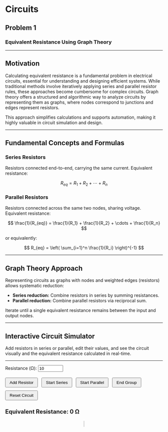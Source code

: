 # Circuits

## Problem 1  
### Equivalent Resistance Using Graph Theory

---

## Motivation

Calculating equivalent resistance is a fundamental problem in electrical circuits, essential for understanding and designing efficient systems. While traditional methods involve iteratively applying series and parallel resistor rules, these approaches become cumbersome for complex circuits. Graph theory offers a structured and algorithmic way to analyze circuits by representing them as graphs, where nodes correspond to junctions and edges represent resistors.

This approach simplifies calculations and supports automation, making it highly valuable in circuit simulation and design.

---

## Fundamental Concepts and Formulas

### Series Resistors

Resistors connected end-to-end, carrying the same current. Equivalent resistance:

$$
R_{eq} = R_1 + R_2 + \cdots + R_n
$$

### Parallel Resistors

Resistors connected across the same two nodes, sharing voltage. Equivalent resistance:

$$
\frac{1}{R_{eq}} = \frac{1}{R_1} + \frac{1}{R_2} + \cdots + \frac{1}{R_n}
$$

or equivalently:

$$
R_{eq} = \left( \sum_{i=1}^n \frac{1}{R_i} \right)^{-1}
$$

---

## Graph Theory Approach

Representing circuits as graphs with nodes and weighted edges (resistors) allows systematic reduction:

- **Series reduction:** Combine resistors in series by summing resistances.
- **Parallel reduction:** Combine parallel resistors via reciprocal sum.

Iterate until a single equivalent resistance remains between the input and output nodes.

---

## Interactive Circuit Simulator

Add resistors in series or parallel, edit their values, and see the circuit visually and the equivalent resistance calculated in real-time.

---

<style>
  input[type="number"] { width: 80px; margin-right: 10px;}
  button { margin: 5px 8px 5px 0; padding: 6px 12px; cursor: pointer; }
  #resistor-list { margin-top: 15px; white-space: pre-wrap; font-family: monospace; }
  #canvas-container { text-align: center; margin-top: 20px; }
  #circuitCanvas { border: 1px solid #ccc; background: #f9f9f9; }
</style>

<div>
  <label>Resistance (Ω): <input type="number" id="resistanceInput" min="0.01" step="0.01" value="10"></label><br>

  <button onclick="addResistor()">Add Resistor</button>
  <button onclick="startSeries()">Start Series</button>
  <button onclick="startParallel()">Start Parallel</button>
  <button onclick="endGroup()">End Group</button>
  <button onclick="resetCircuit()">Reset Circuit</button>
</div>

<div id="resistor-list"></div>
<div class="result" id="result" style="margin-top:20px; font-weight:bold; font-size:1.3em;">Equivalent Resistance: 0 Ω</div>

<div id="canvas-container">
  <canvas id="circuitCanvas" width="680" height="250"></canvas>
</div>

<script>
  // Circuit node tipi:
  // { type: 'series' | 'parallel', children: [node, node, ...] } veya
  // { type: 'resistor', resistance: number }

  let rootCircuit = { type: 'series', children: [] }; // Başlangıçta boş seri
  let stack = [rootCircuit]; // İç içe gruplar için yığın (stack)

  // Ekleme fonksiyonları
  function getResistanceInput() {
    const val = parseFloat(document.getElementById('resistanceInput').value);
    if (isNaN(val) || val <= 0) {
      alert('Please enter a positive resistance value.');
      return null;
    }
    return val;
  }

  // Direnç ekle, en üstteki grup içine
  function addResistor() {
    const val = getResistanceInput();
    if (val === null) return;
    const currentGroup = stack[stack.length - 1];
    currentGroup.children.push({ type: 'resistor', resistance: val });
    updateCircuit();
  }

  // Yeni seri grup başlat
  function startSeries() {
    const newGroup = { type: 'series', children: [] };
    const currentGroup = stack[stack.length - 1];
    currentGroup.children.push(newGroup);
    stack.push(newGroup);
    updateCircuit();
  }

  // Yeni paralel grup başlat
  function startParallel() {
    const newGroup = { type: 'parallel', children: [] };
    const currentGroup = stack[stack.length - 1];
    currentGroup.children.push(newGroup);
    stack.push(newGroup);
    updateCircuit();
  }

  // Mevcut grup kapat
  function endGroup() {
    if (stack.length <= 1) {
      alert("No open group to end.");
      return;
    }
    stack.pop();
    updateCircuit();
  }

  // Reset
  function resetCircuit() {
    rootCircuit = { type: 'series', children: [] };
    stack = [rootCircuit];
    updateCircuit();
  }

  // Eşdeğer direnç hesaplama (recursive)
  function calculateEquivalentResistance(node) {
    if (node.type === 'resistor') {
      return node.resistance;
    }
    if (node.type === 'series') {
      return node.children.reduce((sum, child) => sum + calculateEquivalentResistance(child), 0);
    }
    if (node.type === 'parallel') {
      let invSum = 0;
      for (const child of node.children) {
        let r = calculateEquivalentResistance(child);
        if (r === 0) return 0; // Sonsuz veya hata yok
        invSum += 1 / r;
      }
      return invSum === 0 ? 0 : 1 / invSum;
    }
    return 0;
  }

  // Metinsel gösterim (recursive)
  function renderCircuit(node, indent = '') {
    if (node.type === 'resistor') {
      return indent + `Resistor: ${node.resistance.toFixed(2)} Ω\n`;
    }
    let str = indent + (node.type === 'series' ? 'Series {\n' : 'Parallel {\n');
    node.children.forEach(child => {
      str += renderCircuit(child, indent + '  ');
    });
    str += indent + '}\n';
    return str;
  }

  // Basit çizim için (yalnızca seri ve paralel blokları yatay / dikey çizimle gösterir)
  function drawCircuit() {
    const canvas = document.getElementById('circuitCanvas');
    const ctx = canvas.getContext('2d');
    ctx.clearRect(0, 0, canvas.width, canvas.height);

    const startX = 20;
    const startY = canvas.height / 2;
    const resistorW = 60;
    const resistorH = 30;
    const spacing = 20;

    // Recursive çizim fonksiyonu
    function drawNode(node, x, y) {
      if (node.type === 'resistor') {
        ctx.strokeRect(x, y - resistorH / 2, resistorW, resistorH);
        ctx.fillText(`${node.resistance.toFixed(2)}Ω`, x + 5, y + 5);
        return { width: resistorW + spacing, height: resistorH };
      }
      if (node.type === 'series') {
        // Yatay yan yana
        let curX = x;
        let maxHeight = 0;
        node.children.forEach(child => {
          const size = drawNode(child, curX, y);
          curX += size.width;
          if (size.height > maxHeight) maxHeight = size.height;
        });
        // Baş ve son hatlar
        ctx.beginPath();
        ctx.moveTo(x - spacing/2, y);
        ctx.lineTo(curX - spacing, y);
        ctx.stroke();
        return { width: curX - x, height: maxHeight };
      }
      if (node.type === 'parallel') {
        // Dikey üst üste, yatay hatlar sağdan soldan bağlar
        let curY = y - (node.children.length - 1) * (resistorH + spacing) / 2;
        let maxWidth = 0;
        node.children.forEach(child => {
          const size = drawNode(child, x + spacing + resistorW, curY);
          // Sol ve sağ yatay hatlar
          ctx.beginPath();
          ctx.moveTo(x, curY);
          ctx.lineTo(x + spacing, curY);
          ctx.moveTo(x + spacing + resistorW + size.width - resistorW, curY);
          ctx.lineTo(x + spacing + resistorW + size.width, curY);
          ctx.stroke();
          curY += resistorH + spacing;
          if (size.width > maxWidth) maxWidth = size.width;
        });
        // Sol ve sağ ana dikey hatlar
        ctx.beginPath();
        ctx.moveTo(x, y - (node.children.length -1)*(resistorH+spacing)/2 - spacing/2);
        ctx.lineTo(x, y + (node.children.length -1)*(resistorH+spacing)/2 + spacing/2);
        ctx.moveTo(x + spacing + resistorW + maxWidth, y - (node.children.length -1)*(resistorH+spacing)/2 - spacing/2);
        ctx.lineTo(x + spacing + resistorW + maxWidth, y + (node.children.length -1)*(resistorH+spacing)/2 + spacing/2);
        ctx.stroke();

        return { width: spacing + resistorW + maxWidth, height: (resistorH + spacing) * node.children.length };
      }
    }

    ctx.strokeStyle = '#333';
    ctx.lineWidth = 2;
    ctx.font = '14px Arial';
    drawNode(rootCircuit, startX, startY);
  }

  // Güncelleme fonksiyonu
  function updateCircuit() {
    const eq = calculateEquivalentResistance(rootCircuit);
    document.getElementById('result').innerText = `Equivalent Resistance: ${eq.toFixed(3)} Ω`;

    document.getElementById('resistor-list').innerText = renderCircuit(rootCircuit);
    drawCircuit();
  }

  resetCircuit();
</script>
